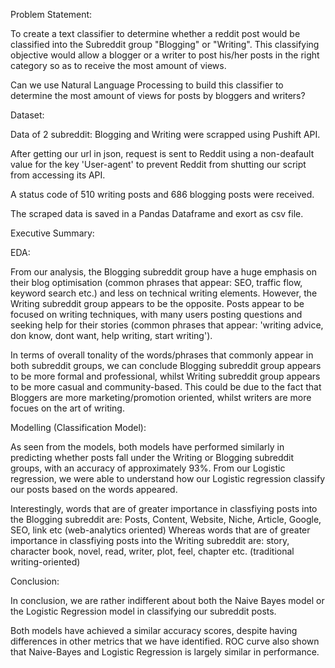 ﻿Problem Statement:

To create a text classifier to determine whether a reddit post would be classified into the Subreddit group "Blogging" or "Writing". This classifying objective would allow a blogger or a writer to post his/her posts in the right category so as to receive the most amount of views.

Can we use Natural Language Processing to build this classifier to determine the most amount of views for posts by bloggers and writers?


Dataset:

Data of 2 subreddit: Blogging and Writing were scrapped using Pushift API.

After getting our url in json, request is sent to Reddit using a non-deafault value for the key 'User-agent' to prevent Reddit from shutting our script from accessing its API.

A status code of 510 writing posts and 686 blogging posts were received.

The scraped data is saved in a Pandas Dataframe and exort as csv file.


Executive Summary:

EDA:

From our analysis, the Blogging subreddit group have a huge emphasis on their blog optimisation (common phrases that appear: SEO, traffic flow, keyword search etc.) and less on technical writing elements. However, the Writing subreddit group appears to be the opposite. Posts appear to be focused on writing techniques, with many users posting questions and seeking help for their stories (common phrases that appear: 'writing advice, don know, dont want, help writing, start writing').

In terms of overall tonality of the words/phrases that commonly appear in both subreddit groups, we can conclude Blogging subreddit group appears to be more formal and professional, whilst Writing subreddit group appears to be more casual and community-based. This could be due to the fact that Bloggers are more marketing/promotion oriented, whilst writers are more focues on the art of writing.

Modelling (Classification Model):

As seen from the models, both models have performed similarly in predicting whether posts fall under the Writing or Blogging subreddit groups, with an accuracy of approximately 93%. From our Logistic regression, we were able to understand how our Logistic regression classify our posts based on the words appeared.

Interestingly, words that are of greater importance in classfiying posts into the Blogging subreddit are: Posts, Content, Website, Niche, Article, Google, SEO, link etc (web-analytics oriented) Whereas words that are of greater importance in classfiying posts into the Writing subreddit are: story, character book, novel, read, writer, plot, feel, chapter etc. (traditional writing-oriented)


Conclusion:

In conclusion, we are rather indifferent about both the Naive Bayes model or the Logistic Regression model in classifying our subreddit posts.

Both models have achieved a similar accuracy scores, despite having differences in other metrics that we have identified. ROC curve also shown that Naive-Bayes and Logistic Regression is largely similar in performance.
